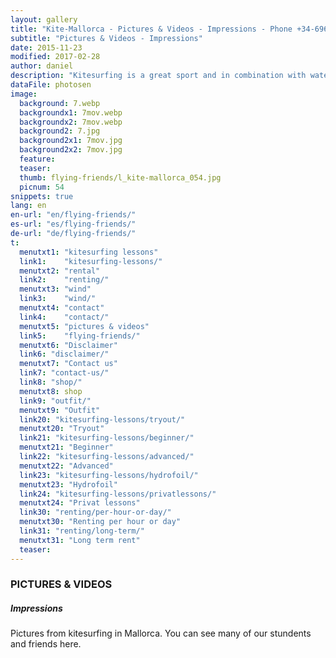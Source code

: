 ```yaml
---
layout: gallery
title: "Kite-Mallorca - Pictures & Videos - Impressions - Phone +34-696-264729"
subtitle: "Pictures & Videos - Impressions"
date: 2015-11-23
modified: 2017-02-28
author: daniel
description: "Kitesurfing is a great sport and in combination with water, waves and wind very well suited for brilliant photos. When do you make your pictureswith us?"
dataFile: photosen
image:
  background: 7.webp
  backgroundx1: 7mov.webp
  backgroundx2: 7mov.webp
  background2: 7.jpg
  background2x1: 7mov.jpg
  background2x2: 7mov.jpg
  feature:
  teaser:
  thumb: flying-friends/l_kite-mallorca_054.jpg
  picnum: 54
snippets: true
lang: en
en-url: "en/flying-friends/"
es-url: "es/flying-friends/"
de-url: "de/flying-friends/"
t:
  menutxt1: "kitesurfing lessons"
  link1:    "kitesurfing-lessons/"
  menutxt2: "rental"
  link2:    "renting/"
  menutxt3: "wind"
  link3:    "wind/"
  menutxt4: "contact"
  link4:    "contact/"
  menutxt5: "pictures & videos"
  link5:    "flying-friends/"
  menutxt6: "Disclaimer"
  link6: "disclaimer/"
  menutxt7: "Contact us"
  link7: "contact-us/"
  link8: "shop/"
  menutxt8: shop
  link9: "outfit/"
  menutxt9: "Outfit"
  link20: "kitesurfing-lessons/tryout/"
  menutxt20: "Tryout"
  link21: "kitesurfing-lessons/beginner/"
  menutxt21: "Beginner"
  link22: "kitesurfing-lessons/advanced/"
  menutxt22: "Advanced"
  link23: "kitesurfing-lessons/hydrofoil/"
  menutxt23: "Hydrofoil"
  link24: "kitesurfing-lessons/privatlessons/"
  menutxt24: "Privat lessons"
  link30: "renting/per-hour-or-day/"
  menutxt30: "Renting per hour or day"
  link31: "renting/long-term/"
  menutxt31: "Long term rent"
  teaser:
---
```


### PICTURES & VIDEOS

##### Impressions

Pictures from kitesurfing in Mallorca. You can see many of our stundents and friends here.
